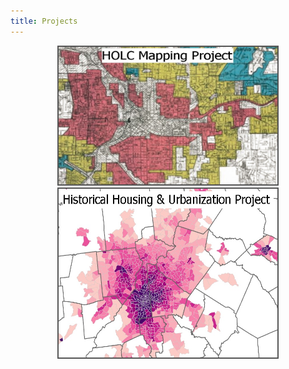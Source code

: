 ```yaml
---
title: Projects
---
```



<p style="text-align: center">
  <a href="https://snmarkley1.github.io/Projects/HOLC/">
    <img src="/Projects/HOLC_tile.jpg" height="220" width="350" alt="HOLC" title="HOLC Mapping Project" alt="HOLC" style="border:2px solid #555" class="responsive"/>
  </a>
  <a href="https://snmarkley1.github.io/Projects/HistHU/">
    <img src="/Projects/HHUUD_tile.jpg" height="270" width="350" alt="HHUUD" title="Historical Housing Unit Project" alt="HOLC" style="border:2px solid #555" class="responsive"/>
  </a>
</p>





